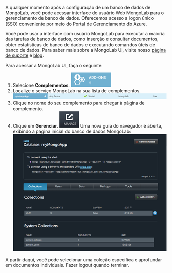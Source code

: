 A qualquer momento após a configuração de um banco de dados de MongoLab, você pode acessar interface do usuário Web MongoLab para o gerenciamento de banco de dados. Oferecemos acesso a logon único (SSO) conveniente por meio do Portal de Gerenciamento do Azure.

Você pode usar a interface com usuário MongoLab para executar a maioria das tarefas de banco de dados, como inserção e consultar documentos, obter estatísticas de banco de dados e executando comandos úteis de banco de dados. Para saber mais sobre a MongoLab UI, visite nosso [página de suporte](http://support.mongolab.com) e [blog](http://blog.mongolab.com).

Para acessar a MongoLab UI, faça o seguinte:

1. Selecione **Complementos**. ![AddonsButton][button-addons]
1. Localize o serviço MongoLab na sua lista de complementos. ![MongolabEntry][entry-mongolabaddon]
1. Clique no nome do seu complemento para chegar à página de complemento.
1. Clique em **Gerenciar**. ![ManageButton][button-manage] Uma nova guia do navegador é aberta, exibindo a página inicial do banco de dados MongoLab: ![DbHome][screen-dblanding]

A partir daqui, você pode selecionar uma coleção específica e aprofundar em documentos individuais. Fazer logout quando terminar.

[entry-mongolabaddon]: ./media/howto-access-mongolab-ui/entry-mongolabaddon.png
[button-manage]: ./media/howto-access-mongolab-ui/button-manage.png
[button-addons]: ./media/howto-access-mongolab-ui/button-addons.png
[screen-dblanding]: ./media/howto-access-mongolab-ui/screen-mongolab_dblanding.png

<!--HONumber=54-->